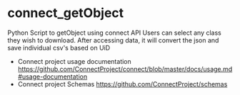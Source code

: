 # connect_getObject
Python Script to getObject using connect API
Users can select any class they wish to download. After accessing data, it will convert the json and save individual csv's based on UiD

- Connect project usage documentation https://github.com/ConnectProject/connect/blob/master/docs/usage.md#usage-documentation
- Connect project Schemas https://github.com/ConnectProject/schemas